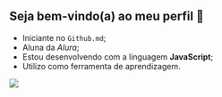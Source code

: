 ## Seja bem-vindo(a) ao meu perfil 🔭

- Iniciante no `Github.md`;
- Aluna da _Alura_;
- Estou desenvolvendo com a linguagem **JavaScript**;
- Utilizo como ferramenta de aprendizagem.

![](https://media1.tenor.com/m/-L_CgmeBPV0AAAAd/cat-chess-chess-cat.gif)
